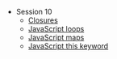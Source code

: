 - Session 10
  - [Closures](Session-10/Closures/index.html)
  - [JavaScript loops](Session-10/Loops/index.html)
  - [JavaScript maps](Session-10/Maps/index.html)
  - [JavaScript this keyword](Session-10/This_Keyword/index.html)